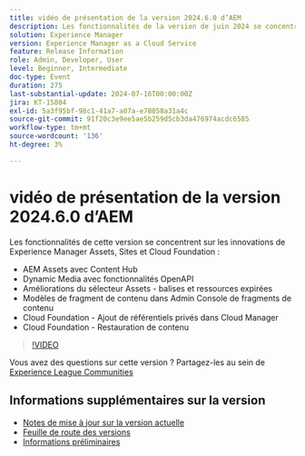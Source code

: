 ```yaml
---
title: vidéo de présentation de la version 2024.6.0 d’AEM
description: Les fonctionnalités de la version de juin 2024 se concentrent sur AEM Assets avec Content Hub, Dynamic Media avec les fonctionnalités OpenAPI, les améliorations apportées au sélecteur Assets (balises et ressources expirées), les modèles de fragment de contenu dans Admin Console de fragments de contenu, Cloud Foundation (Ajout de référentiels privés dans Cloud Manager) et Cloud Foundation (Restauration de contenu).
solution: Experience Manager
version: Experience Manager as a Cloud Service
feature: Release Information
role: Admin, Developer, User
level: Beginner, Intermediate
doc-type: Event
duration: 275
last-substantial-update: 2024-07-16T00:00:00Z
jira: KT-15804
exl-id: 5a3f95bf-98c1-41a7-a07a-e78058a31a4c
source-git-commit: 91f20c3e9ee5ae5b259d5cb3da476974acdc6585
workflow-type: tm+mt
source-wordcount: '136'
ht-degree: 3%

---
```


# vidéo de présentation de la version 2024.6.0 d’AEM

Les fonctionnalités de cette version se concentrent sur les innovations de Experience Manager Assets, Sites et Cloud Foundation :

* AEM Assets avec Content Hub
* Dynamic Media avec fonctionnalités OpenAPI
* Améliorations du sélecteur Assets - balises et ressources expirées
* Modèles de fragment de contenu dans Admin Console de fragments de contenu
* Cloud Foundation - Ajout de référentiels privés dans Cloud Manager
* Cloud Foundation - Restauration de contenu

>[!VIDEO](https://video.tv.adobe.com/v/3430779/?learn=on)


Vous avez des questions sur cette version ?  Partagez-les au sein de [Experience League Communities](https://adobe.ly/47dj9Wj)

## Informations supplémentaires sur la version

* [Notes de mise à jour sur la version actuelle](https://experienceleague.adobe.com/docs/experience-manager-cloud-service/content/release-notes/home.html?lang=fr)
* [Feuille de route des versions](https://experienceleague.adobe.com/docs/experience-manager-release-information/aem-release-updates/update-releases-roadmap.html?lang=fr)
* [Informations préliminaires](https://experienceleague.adobe.com/docs/experience-manager-cloud-service/content/release-notes/prerelease.html)
